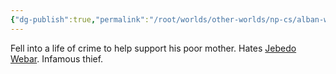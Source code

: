 ```yaml
---
{"dg-publish":true,"permalink":"/root/worlds/other-worlds/np-cs/alban-webar/"}
---
```


Fell into a life of crime to help support his poor mother. Hates [Jebedo Webar](Jebedo%20Webar.md). Infamous thief.